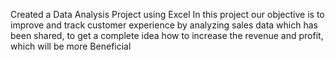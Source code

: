 Created a Data Analysis Project using Excel In this project our objective is to improve and track customer experience by analyzing sales data which has been shared, to get a complete idea how to increase the revenue and profit, which will be more Beneficial
